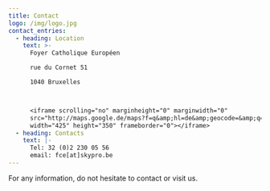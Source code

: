 ```yaml
---
title: Contact
logo: /img/logo.jpg
contact_entries:
  - heading: Location
    text: >-
      Foyer Catholique Européen

      rue du Cornet 51

      1040 Bruxelles



      <iframe scrolling="no" marginheight="0" marginwidth="0"
      src="http://maps.google.de/maps?f=q&amp;hl=de&amp;geocode=&amp;q=51+rue+du+cornet,+bruxelles&amp;sll=51.124213,10.546875&amp;sspn=10.184701,24.301758&amp;ie=UTF8&amp;t=p&amp;s=AARTsJov3J-uf8nbmn_VabXYOGxOfdt31A&amp;ll=50.844159,4.388523&amp;spn=0.018969,0.036478&amp;z=14&amp;iwloc=addr&amp;output=embed"
      width="425" height="350" frameborder="0"></iframe>
  - heading: Contacts
    text: |-
      Tel: 32 (0)2 230 05 56
      email: fce[at]skypro.be
---
```


For any information, do not hesitate to contact or visit us.

